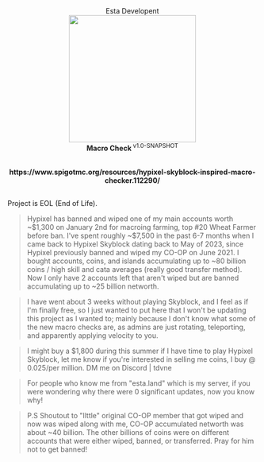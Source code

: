 ##
<p align="center">Esta Developent<br><img width="256px" height="256px" src="https://cdn.discordapp.com/attachments/920883473156288533/942490653198286888/circle_esta_pfp_thing.png"><br><b>Macro Check </b><sup>v1.0-SNAPSHOT</sup></p>
<p align="center"><br><b>https://www.spigotmc.org/resources/hypixel-skyblock-inspired-macro-checker.112290/</b></p>

##

Project is EOL (End of Life).

> Hypixel has banned and wiped one of my main accounts worth ~$1,300 on January 2nd for macroing farming, top #20 Wheat Farmer before ban. I've spent roughly ~$7,500 in the past 6-7 months when I came back to Hypixel Skyblock dating back to May of 2023, since Hypixel previously banned and wiped my CO-OP on June 2021. I bought accounts, coins, and islands accumulating up to ~80 billion coins / high skill and cata averages (really good transfer method). Now I only have 2 accounts left that aren't wiped but are banned accumulating up to ~25 billion networth. 

> I have went about 3 weeks without playing Skyblock, and I feel as if I'm finally free, so I just wanted to put here that I won't be updating this project as I wanted to; mainly because I don't know what some of the new macro checks are, as admins are just rotating, teleporting, and apparently applying velocity to you. 

> I might buy a $1,800 during this summer if I have time to play Hypixel Skyblock, let me know if you're interested in selling me coins, I buy @ 0.025/per million. DM me on Discord | tdvne

> For people who know me from "esta.land" which is my server, if you were wondering why there were 0 significant updates, now you know why!

> P.S Shoutout to "llttle" original CO-OP member that got wiped and now was wiped along with me, CO-OP accumulated networth was about ~40 billion. The other billions of coins were on different accounts that were either wiped, banned, or transferred. Pray for him not to get banned!
